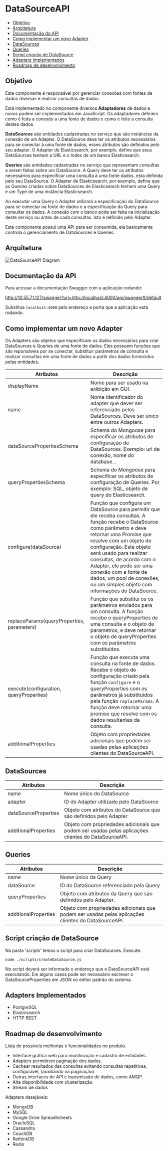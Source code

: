# DataSourceAPI

<!-- START doctoc generated TOC please keep comment here to allow auto update -->
<!-- DON'T EDIT THIS SECTION, INSTEAD RE-RUN doctoc TO UPDATE -->


- [Objetivo](#objetivo)
- [Arquitetura](#arquitetura)
- [Documentação da API](#documenta%C3%A7%C3%A3o-da-api)
- [Como implementar um novo Adapter](#como-implementar-um-novo-adapter)
- [DataSources](#datasources)
- [Queries](#queries)
- [Script criação de DataSource](#script-cria%C3%A7%C3%A3o-de-datasource)
- [Adapters Implementados](#adapters-implementados)
- [Roadmap de desenvolvimento](#roadmap-de-desenvolvimento)

<!-- END doctoc generated TOC please keep comment here to allow auto update -->

## Objetivo

Este componente é responsável por gerenciar conexões com fontes de dados diversas e realizar consultas de dados.

Está implementado no componente diversos **Adaptadores** de dados e novos podem ser implementados em JavaScript.
Os adaptadores definem como é feita a conexão a uma fonte de dados e como é feito a consulta destes dados.

**DataSources** são entidades cadastradas no serviço que são instâncias da conexão de um Adapter.
O DataSource deve ter os atributos necessários para se conectar à uma fonte de dados, esses atributos são definidos pelo seu adapter.
O Adapter de Elasticsearch, por exemplo, define que seus DataSources tenham a URL e o Index de um banco Elasticsearch.

**Queries** são entidades cadastradas no serviço que representam consultas a serem feitas sobre um DataSource.
A Query deve ter os atributos necessários para especificar uma consulta à uma fonte dados, esta definida pelo seu DataSource.
O Adapter de Elasticsearch, por exemplo, define que as Queries criadas sobre DataSources de Elasticsearch tenham uma Query e um Type de uma instância Elasticsearch.

Ao executar uma Query o Adapter utilizará a especificação do DataSource para se conectar na fonte de dados e a especificação da Query para consultar os dados.
A conexão com o banco pode ser feita na inicialização deste serviço ou antes de cada consultas. Isto é definido pelo Adapter.

Este componente possui uma API para ser consumida, ela basicamente controla o gerenciamento de DataSources e Queries.

## Arquitetura
![DataSourceAPI Diagram](./arquitetura.png)

## Documentação da API
Para acessar a documentação Swagger com a aplicação rodando:

http://10.55.71.127/swagger?url=http://localhost:4000/api/swagger#/default

Substitua `localhost:4000` pelo endereço e porta que a aplicação está rodando.

## Como implementar um novo Adapter

Os Adapters são objetos que especificam os dados necessários para criar DataSources e Queries de uma fonte de dados.
Eles possuem funções que são reponsáveis por se conectar, substituir parâmetros de consulta e realizar consultas em uma fonte de dados a partir dos dados fornecidos pelas entidades.

| Atributos                                  | Descrição                                                                                                                                                                                                                                                                                                                                                        |
|--------------------------------------------|------------------------------------------------------------------------------------------------------------------------------------------------------------------------------------------------------------------------------------------------------------------------------------------------------------------------------------------------------------------------------------------------|
| displayName                                | Nome para ser usado na exibição em GUI.                                                                                                                                                                                                                                                                                                                                                        |
| name                                       | Nome identificador do adapter que dever ser referenciado pelos DataSources. Deve ser único entre outros Adapters.                                                                                                                                                                                                                                                                              |
| dataSourcePropertiesSchema                 | Schema do Mongoose para especificar os atributos de configuração de DataSources. Exemplo: url de conexão, nome do database...                                                                                                                                                                                                                                                                  |
| queryPropertiesSchema                      | Schema do Mongoose para especificar os atributos de configuração de Queries. Por exemplo: SQL, objeto de query do Elasticsearch.                                                                                                                                                                                                                                                               |
| configure(dataSource)                      | Função que configura um DataSource para permitir que ele receba consultas. A função recebe o DataSource como parâmetro e deve retornar uma Promise que resolve com um objeto de configuração. Este objeto será usado para realizar consultas, de acordo com o Adapter, ele pode ser uma conexão com a fonte de dados, um pool de conexões, ou um simples objeto com informações do DataSource. |
| replaceParams(queryProperties, parameters) | Função que substitui os os parâmetros enviados para um consulta. A função recebe o queryProperties de uma consulta e o objeto de parametros, e deve retornar o objeto de queryProperties com os parâmetros substituídos.                                                                                                                                                                       |
| execute(configuration, queryProperties)    | Função que executa uma consulta na fonte de dados. Recebe o objeto de configuração criado pela função `configure` e o queryProperties com os parâmetros já substituídos pela função `replaceParams`. A função deve retornar uma promise que resolve com os dados resultantes da consulta.                                                                                                      |
| additionalProperties                       | Objeto com propriedades adicionais que podem ser usadas pelas aplicações clientes do DataSourceAPI.                                                                                                                                                                                                                                                                                         |


## DataSources

| Atributos            | Descrição                                                                                           |
|----------------------|-----------------------------------------------------------------------------------------------------|
| name                 | Nome único do DataSource                                                                            |
| adapter              | ID do Adapter utilizado pelo DataSource                                                             |
| dataSourceProperties | Objeto com atributos do DataSource que são definidos pelo Adapter                                   |
| additionalProperties | Objeto com propriedades adicionais que podem ser usadas pelas aplicações clientes do DataSourceAPI. |

## Queries

| Atributos            | Descrição                                                                                           |
|----------------------|-----------------------------------------------------------------------------------------------------|
| name                 | Nome único da Query                                                                                 |
| dataSource           | ID do DataSource referenciado pela Query                                                            |
| queryProperties      | Objeto com atributos da Query que são definidos pelo Adapter.                                       |
| additionalProperties | Objeto com propriedades adicionais que podem ser usadas pelas aplicações clientes do DataSourceAPI. |

## Script criação de DataSource

Na pasta 'scripts' temos o script para criar DataSources.
Execute:

    node ./scripts/createDataSource.js

No script deverá ser informado o endereço que o DataSourceAPI está executando.
Em alguns casos pode ser necessário escrever o DataSourceProperties em JSON no editor padrão do sistema.

## Adapters Implementados
 - PostgreSQL
 - Elasticsearch
 - HTTP REST
 

## Roadmap de desenvolvimento

Lista de possíveis melhorias e funcionalidades no produto.
 - Interface gráfica web para monitoração e cadastro de entidades.
 - Adapters permitirem paginação dos dados.
 - Cachear resultados das consultas evitando consultas repetitivas, configurável, (auxiliando na paginação).
 - Outras interfaces de API e transmissão de dados, como AMQP.
 - Alta disponibilidade com clusterização.
 - Stream de dados

Adapters desejáveis:
 - MongoDB
 - MySQL
 - Google Drive Spreadhsheets
 - OracleSQL
 - Cassandra
 - CouchDB
 - RethinkDB
 - Redis